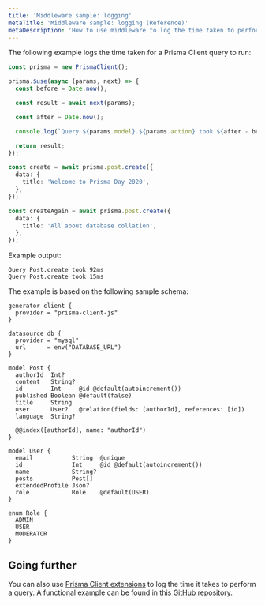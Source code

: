 ```yaml
---
title: 'Middleware sample: logging'
metaTitle: 'Middleware sample: logging (Reference)'
metaDescription: 'How to use middleware to log the time taken to perform any query.'
---
```


<!-- TopBlock -->

The following example logs the time taken for a Prisma Client query to run:

```ts
const prisma = new PrismaClient();

prisma.$use(async (params, next) => {
  const before = Date.now();

  const result = await next(params);

  const after = Date.now();

  console.log(`Query ${params.model}.${params.action} took ${after - before}ms`);

  return result;
});

const create = await prisma.post.create({
  data: {
    title: 'Welcome to Prisma Day 2020',
  },
});

const createAgain = await prisma.post.create({
  data: {
    title: 'All about database collation',
  },
});
```

Example output:

```no-lines
Query Post.create took 92ms
Query Post.create took 15ms
```

The example is based on the following sample schema:

```prisma
generator client {
  provider = "prisma-client-js"
}

datasource db {
  provider = "mysql"
  url      = env("DATABASE_URL")
}

model Post {
  authorId  Int?
  content   String?
  id        Int     @id @default(autoincrement())
  published Boolean @default(false)
  title     String
  user      User?   @relation(fields: [authorId], references: [id])
  language  String?

  @@index([authorId], name: "authorId")
}

model User {
  email           String  @unique
  id              Int     @id @default(autoincrement())
  name            String?
  posts           Post[]
  extendedProfile Json?
  role            Role    @default(USER)
}

enum Role {
  ADMIN
  USER
  MODERATOR
}
```

## Going further

You can also use [Prisma Client extensions](/orm/prisma-client/client-extensions) to log the time it takes to perform a query. A functional example can be found in [this GitHub repository](https://github.com/prisma/prisma-client-extensions/tree/main/query-logging).
